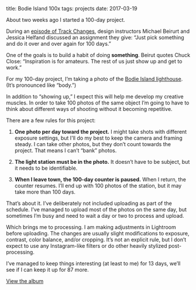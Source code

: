title: Bodie Island 100x
tags: projects
date: 2017-03-19


About two weeks ago I started a 100-day project.

During an [episode of Track Changes][1], design instructors Michael Beirurt and 
Jessica Helfand discussed an assignment they give: “Just pick something and do it 
over and over again for 100 days.”

One of the goals is to build a habit of doing **something**. Beirut quotes 
Chuck Close: “Inspiration is for amateurs. The rest of us just show up and 
get to work.”

For my 100-day project, I’m taking a photo of the [Bodie Island lighthouse][2]. (It’s 
pronounced like “body.”)

In addition to “showing up,” I expect this will help me develop my creative 
muscles. In order to take 100 photos of the same object I’m going to have to 
think about different ways of shooting without it becoming repetitive.

There are a few rules for this project:

  1. <strong>One photo per day toward the project.</strong> I might take shots with different 
    exposure settings, but I'll do my best to keep the camera and framing steady. I 
    can take other photos, but they don’t count towards the project. That means 
    I can’t “bank” photos.

  2. <strong>The light station must be in the photo.</strong> It doesn’t have to be subject, but 
    it needs to be identifiable.

  3. <strong>When I leave town, the 100-day counter is paused.</strong> When I return, the counter 
    resumes. I’ll end up with 100 photos of the station, but it may take more than
    100 days.

That’s about it. I’ve deliberately not included uploading as part of the 
schedule. I’ve managed to upload most of the photos on the same day, but 
sometimes I’m busy and need to wait a day or two to process and upload.

Which brings me to processing. I am making adjustments in Lightroom before 
uploading. The changes are usually slight modifications to exposure, contrast, 
color balance, and/or cropping. It’s not an explicit rule, but I don’t expect to 
use any Instagram-like filters or do other heavily stylized post-processing.

I’ve managed to keep things interesting (at least to me) for 13 days, we’ll see 
if I can keep it up for 87 more.

[View the album](https://www.flickr.com/photos/curt/albums/72157677778435704)


[1]: https://trackchanges.postlight.com/track-changes-podcast-33-a-conversation-with-michael-bierut-and-jessica-helfand-part-one-f85fc090f822#.4jxkbzsb0

[2]: https://www.nps.gov/caha/planyourvisit/bils.htm
